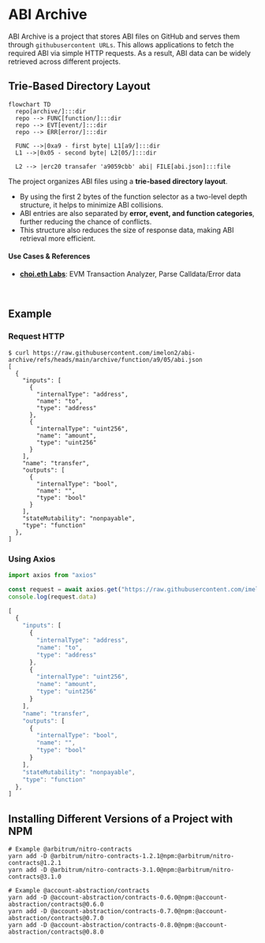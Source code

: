 # ABI Archive
ABI Archive is a project that stores ABI files on GitHub and serves them through `githubusercontent URLs`. This allows applications to fetch the required ABI via simple HTTP requests. As a result, ABI data can be widely retrieved across different projects.

## Trie-Based Directory Layout

```mermaid
flowchart TD
  repo[archive/]:::dir
  repo --> FUNC[function/]:::dir
  repo --> EVT[event/]:::dir
  repo --> ERR[error/]:::dir
  
  FUNC -->|0xa9 - first byte| L1[a9/]:::dir
  L1 -->|0x05 - second byte| L2[05/]:::dir

  L2 --> |erc20 transafer 'a9059cbb' abi| FILE[abi.json]:::file

```
The project organizes ABI files using a **trie-based directory layout**.
- By using the first 2 bytes of the function selector as a two-level depth structure, it helps to minimize ABI collisions.
- ABI entries are also separated by **error, event, and function categories**, further reducing the chance of conflicts.
- This structure also reduces the size of response data, making ABI retrieval more efficient.

#### Use Cases & References
- [**choi.eth Labs**](https://choiethlabs.netlify.app/): EVM Transaction Analyzer, Parse Calldata/Error data

</br>

## Example
### Request HTTP
```shell
$ curl https://raw.githubusercontent.com/imelon2/abi-archive/refs/heads/main/archive/function/a9/05/abi.json
[
  {
    "inputs": [
      {
        "internalType": "address",
        "name": "to",
        "type": "address"
      },
      {
        "internalType": "uint256",
        "name": "amount",
        "type": "uint256"
      }
    ],
    "name": "transfer",
    "outputs": [
      {
        "internalType": "bool",
        "name": "",
        "type": "bool"
      }
    ],
    "stateMutability": "nonpayable",
    "type": "function"
  },
]

```
### Using Axios
```typescript
import axios from "axios"

const request = await axios.get("https://raw.githubusercontent.com/imelon2/abi-archive/refs/heads/main/archive/function/a9/05/abi.json")
console.log(request.data)

[
  {
    "inputs": [
      {
        "internalType": "address",
        "name": "to",
        "type": "address"
      },
      {
        "internalType": "uint256",
        "name": "amount",
        "type": "uint256"
      }
    ],
    "name": "transfer",
    "outputs": [
      {
        "internalType": "bool",
        "name": "",
        "type": "bool"
      }
    ],
    "stateMutability": "nonpayable",
    "type": "function"
  },
]
```

## Installing Different Versions of a Project with NPM
```Shell
# Example @arbitrum/nitro-contracts
yarn add -D @arbitrum/nitro-contracts-1.2.1@npm:@arbitrum/nitro-contracts@1.2.1
yarn add -D @arbitrum/nitro-contracts-3.1.0@npm:@arbitrum/nitro-contracts@3.1.0

# Example @account-abstraction/contracts
yarn add -D @account-abstraction/contracts-0.6.0@npm:@account-abstraction/contracts@0.6.0
yarn add -D @account-abstraction/contracts-0.7.0@npm:@account-abstraction/contracts@0.7.0
yarn add -D @account-abstraction/contracts-0.8.0@npm:@account-abstraction/contracts@0.8.0
``` 